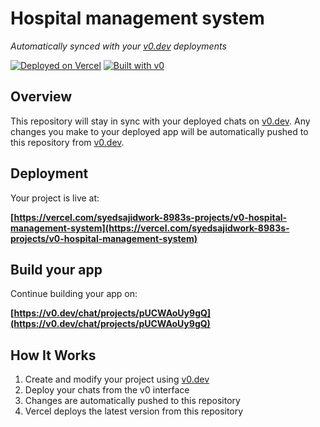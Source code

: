 # Hospital management system

*Automatically synced with your [v0.dev](https://v0.dev) deployments*

[![Deployed on Vercel](https://img.shields.io/badge/Deployed%20on-Vercel-black?style=for-the-badge&logo=vercel)](https://vercel.com/syedsajidwork-8983s-projects/v0-hospital-management-system)
[![Built with v0](https://img.shields.io/badge/Built%20with-v0.dev-black?style=for-the-badge)](https://v0.dev/chat/projects/pUCWAoUy9gQ)

## Overview

This repository will stay in sync with your deployed chats on [v0.dev](https://v0.dev).
Any changes you make to your deployed app will be automatically pushed to this repository from [v0.dev](https://v0.dev).

## Deployment

Your project is live at:

**[https://vercel.com/syedsajidwork-8983s-projects/v0-hospital-management-system](https://vercel.com/syedsajidwork-8983s-projects/v0-hospital-management-system)**

## Build your app

Continue building your app on:

**[https://v0.dev/chat/projects/pUCWAoUy9gQ](https://v0.dev/chat/projects/pUCWAoUy9gQ)**

## How It Works

1. Create and modify your project using [v0.dev](https://v0.dev)
2. Deploy your chats from the v0 interface
3. Changes are automatically pushed to this repository
4. Vercel deploys the latest version from this repository
